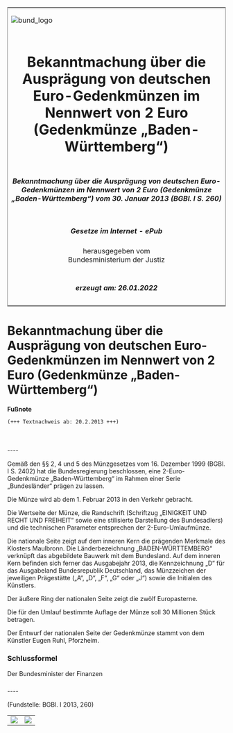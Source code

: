 <span id="DECKBLATT.html"></span>

<table border="0" frame="border" width="100%">

<tr valign="top">

<td align="left">

![bund\_logo](BfJ_2021_Web_de_de.gif)

</td>

<td align="right">

 

</td>

</tr>

<tr align="center" valign="middle">

<td colspan="2">

# Bekanntmachung über die Ausprägung von deutschen Euro-Gedenkmünzen im Nennwert von 2 Euro (Gedenkmünze „Baden-Württemberg“)

</td>

</tr>

<tr align="center" valign="middle">

<td colspan="2">

##### Bekanntmachung über die Ausprägung von deutschen Euro-Gedenkmünzen im Nennwert von 2 Euro (Gedenkmünze „Baden-Württemberg“) vom 30. Januar 2013 (BGBl. I S. 260)

</td>

</tr>

<tr align="center" valign="middle">

<td colspan="2">

  
  

##### Gesetze im Internet - ePub  
  
herausgegeben vom  
Bundesministerium der Justiz

</td>

</tr>

<tr align="center" valign="bottom">

<td colspan="2">

  
  

##### erzeugt am: 26.01.2022

</td>

</tr>

</table>

<span id="BJNR026000013.html"></span>

# Bekanntmachung über die Ausprägung von deutschen Euro-Gedenkmünzen im Nennwert von 2 Euro (Gedenkmünze „Baden-Württemberg“)

<div>

  
**Fußnote**

<div class="jnhtml">

<div>

<div class="jurAbsatz">

  

``` 
(+++ Textnachweis ab: 20.2.2013 +++)

 
```

</div>

</div>

</div>

</div>

<span id="BJNR026000013BJNE000100000.html"></span>

###   
\----

<div>

<div class="jnhtml">

<div>

<div class="jurAbsatz">

Gemäß den §§ 2, 4 und 5 des Münzgesetzes vom 16. Dezember 1999 (BGBl. I
S. 2402) hat die Bundesregierung beschlossen, eine 2-Euro-Gedenkmünze
<span style="white-space: nowrap">„Baden-Württemberg“</span> im Rahmen
einer Serie „Bundesländer“ prägen zu lassen.

</div>

<div class="jurAbsatz">

Die Münze wird ab dem 1. Februar 2013 in den Verkehr gebracht.

</div>

<div class="jurAbsatz">

Die Wertseite der Münze, die Randschrift (Schriftzug „EINIGKEIT UND
RECHT UND FREIHEIT“ sowie eine stilisierte Darstellung des Bundesadlers)
und die technischen Parameter entsprechen der 2-Euro-Umlaufmünze.

</div>

<div class="jurAbsatz">

Die nationale Seite zeigt auf dem inneren Kern die prägenden Merkmale
des Klosters Maulbronn. Die Länderbezeichnung „BADEN-WÜRTTEMBERG“
verknüpft das abgebildete Bauwerk mit dem Bundesland. Auf dem inneren
Kern befinden sich ferner das Ausgabejahr 2013, die Kennzeichnung „D“
für das Ausgabeland Bundesrepublik Deutschland, das Münzzeichen der
jeweiligen Prägestätte („A“, „D“, „F“, „G“ oder „J“) sowie die Initialen
des Künstlers.

</div>

<div class="jurAbsatz">

Der äußere Ring der nationalen Seite zeigt die zwölf Europasterne.

</div>

<div class="jurAbsatz">

Die für den Umlauf bestimmte Auflage der Münze soll 30 Millionen Stück
betragen.

</div>

<div class="jurAbsatz">

Der Entwurf der nationalen Seite der Gedenkmünze stammt von dem Künstler
Eugen Ruhl, Pforzheim.

</div>

</div>

</div>

</div>

<span id="BJNR026000013BJNE000200000.html"></span>

### Schlussformel  

<div>

<div class="jnhtml">

<div>

<div class="jurAbsatz">

<span class="SP">Der Bundesminister der Finanzen</span>

</div>

</div>

</div>

</div>

<span id="BJNR026000013BJNE000300000.html"></span>

###   
\----

<div>

<div class="jnhtml">

<div>

<div class="jurAbsatz">

<div class="kommentar_Fundstelle">

(Fundstelle: BGBl. I 2013, 260)

</div>

</div>

  

|                                   |                                   |
| :-------------------------------: | :-------------------------------: |
| ![](bgbl1_2013_j0260-1_0010.jpeg) | ![](bgbl1_2013_j0260-1_0020.jpeg) |

</div>

</div>

</div>
